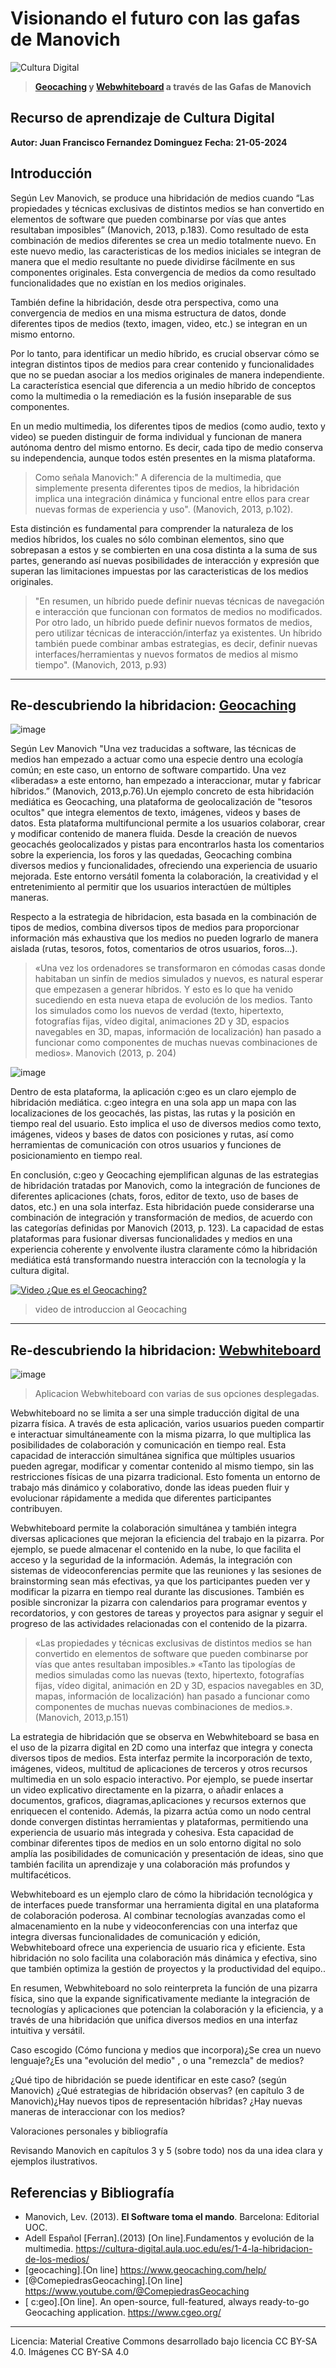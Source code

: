 
# Visionando el futuro con las gafas de Manovich 

![Cultura Digital](https://raw.githubusercontent.com/Juanfran75/PEC3_Manovich_Reloaded/main/images/banner.jpg) 
> **[Geocaching](https://www.Geocaching.com/) y [Webwhiteboard](https://www.Webwhiteboard.com/) a través de las Gafas de Manovich**

## Recurso de aprendizaje de Cultura Digital 

**Autor: Juan Francisco Fernandez Dominguez**
**Fecha: 21-05-2024**

## Introducción


Según Lev Manovich, se produce una hibridación de medios cuando “Las propiedades y técnicas exclusivas de distintos medios se han convertido en elementos de software que pueden combinarse por vías que antes resultaban imposibles” (Manovich, 2013, p.183). Como resultado de esta combinación de medios diferentes se crea un medio totalmente nuevo. En este nuevo medio, las caracteristicas de los medios iniciales se integran de manera que el medio resultante no puede dividirse fácilmente en sus componentes originales. Esta convergencia de medios da como resultado funcionalidades que no existían en los medios originales.

También define la hibridación, desde otra perspectiva, como una convergencia de medios en una misma estructura de datos, donde diferentes tipos de medios (texto, imagen, video, etc.) se integran en un mismo entorno.

Por lo tanto, para identificar un medio híbrido, es crucial observar cómo se integran distintos tipos de medios para crear contenido y funcionalidades que no se puedan asociar a los medios originales de manera independiente. La característica esencial que diferencia a un medio híbrido de conceptos como la multimedia o la remediación es la fusión inseparable de sus componentes.

En un medio multimedia, los diferentes tipos de medios (como audio, texto y video) se pueden distinguir de forma individual y funcionan de manera autónoma dentro del mismo entorno. Es decir, cada tipo de medio conserva su independencia, aunque todos estén presentes en la misma plataforma.

>Como señala Manovich:" A diferencia de la multimedia, que simplemente presenta diferentes tipos
de medios, la hibridación implica una integración dinámica y funcional entre ellos para crear nuevas
formas de experiencia y uso". (Manovich, 2013, p.102). 

Esta distinción es fundamental para comprender la naturaleza de los medios híbridos, los cuales no sólo combinan elementos, sino que sobrepasan a estos y se combierten en una cosa distinta a la suma de sus partes, generando así nuevas posibilidades de interacción y expresión que superan las limitaciones impuestas por las caracteristicas de los medios originales.

>"En resumen, un híbrido puede definir nuevas técnicas de navegación e interacción que funcionan con 
 formatos de medios no modificados. Por otro lado, un híbrido puede definir nuevos formatos de medios, 
pero utilizar técnicas de interacción/interfaz ya existentes. Un híbrido también puede combinar ambas 
estrategias, es decir, definir nuevas interfaces/herramientas y nuevos formatos de medios al mismo 
tiempo". (Manovich, 2013, p.93)

***
## Re-descubriendo la hibridacion: [Geocaching](https://www.Geocaching.com/)

![image](https://raw.githubusercontent.com/Juanfran75/PEC3_Manovich_Reloaded/main/images/geocaching_3.png) 

Según Lev Manovich "Una vez traducidas a software, las técnicas de medios han empezado a actuar como una especie dentro una ecología común; en este caso, un entorno de software compartido. Una vez «liberadas» a este entorno, han empezado a interaccionar, mutar y fabricar híbridos.” (Manovich, 2013,p.76).Un ejemplo concreto de esta hibridación mediática es Geocaching, una plataforma de geolocalización de "tesoros ocultos" que integra elementos de texto, imágenes, videos y bases de datos. Esta plataforma multifuncional permite a los usuarios colaborar, crear y modificar contenido de manera fluida. Desde la creación de nuevos geocachés geolocalizados y pistas para encontrarlos hasta los comentarios sobre la experiencia, los foros y las quedadas, Geocaching combina diversos medios y funcionalidades, ofreciendo una experiencia de usuario mejorada. Este entorno versátil fomenta la colaboración, la creatividad y el entretenimiento al permitir que los usuarios interactúen de múltiples maneras.

Respecto a la estrategia de hibridacion, esta basada en la combinación de tipos de medios, combina diversos tipos de medios para proporcionar información más exhaustiva que los medios no pueden lograrlo de manera aislada (rutas, tesoros, fotos, comentarios de otros usuarios, foros...).

  >«Una vez los ordenadores se transformaron en cómodas casas donde habitaban un sinfín de medios simulados 
    y nuevos, es natural esperar que empezasen a generar híbridos. Y esto es lo que ha venido sucediendo en 
    esta nueva etapa de evolución de los medios. Tanto los simulados como los nuevos de verdad (texto, hipertexto,
    fotografías fijas, vídeo digital, animaciones 2D y 3D, espacios navegables en 3D, mapas, información de 
    localización) han pasado a funcionar como componentes de muchas nuevas combinaciones de medios».
    Manovich (2013, p. 204)





![image](https://raw.githubusercontent.com/Juanfran75/PEC3_Manovich_Reloaded/main/images/geocaching_1.jpg) 

Dentro de esta plataforma, la aplicación c:geo es un claro ejemplo de hibridación mediática. c:geo integra en una sola app un mapa con las localizaciones de los geocachés, las pistas, las rutas y la posición en tiempo real del usuario. Esto implica el uso de diversos medios como texto, imágenes, videos y bases de datos con posiciones y rutas, así como herramientas de comunicación con otros usuarios y funciones de posicionamiento en tiempo real.

En conclusión, c:geo y Geocaching ejemplifican algunas de las estrategias de hibridación tratadas por Manovich, como la integración de funciones de diferentes aplicaciones (chats, foros, editor de texto, uso de bases de datos, etc.) en una sola interfaz. Esta hibridación puede considerarse una combinación de integración y transformación de medios, de acuerdo con las categorías definidas por Manovich (2013, p. 123). La capacidad de estas plataformas para fusionar diversas funcionalidades y medios en una experiencia coherente y envolvente ilustra claramente cómo la hibridación mediática está transformando nuestra interacción con la tecnología y la cultura digital.



[![Video ¿Que es el Geocaching?](https://img.youtube.com/vi/vuFiLhhCNww/0.jpg)](https://www.youtube.com/watch?v=vuFiLhhCNww) 
   > video de introduccion al Geocaching




***
## Re-descubriendo la hibridacion: [Webwhiteboard](https://Webwhiteboard.com/) 
![image](https://raw.github.com/Juanfran75/PEC3_Manovich_Reloaded/main/images/webwhiteboard_all.png) 

 > Aplicacion Webwhiteboard con varias de sus opciones desplegadas.

Webwhiteboard no se limita a ser una simple traducción digital de una pizarra física. A través de esta aplicación, varios usuarios pueden compartir e interactuar simultáneamente con la misma pizarra, lo que multiplica las posibilidades de colaboración y comunicación en tiempo real. Esta capacidad de interacción simultánea significa que múltiples usuarios pueden agregar, modificar y comentar contenido al mismo tiempo, sin las restricciones físicas de una pizarra tradicional. Esto fomenta un entorno de trabajo más dinámico y colaborativo, donde las ideas pueden fluir y evolucionar rápidamente a medida que diferentes participantes contribuyen.

Webwhiteboard permite la colaboración simultánea y también integra diversas aplicaciones que mejoran la eficiencia del trabajo en la pizarra. Por ejemplo, se puede almacenar el contenido en la nube, lo que facilita el acceso y la seguridad de la información. Además, la integración con sistemas de videoconferencias permite que las reuniones y las sesiones de brainstorming sean más efectivas, ya que los participantes pueden ver y modificar la pizarra en tiempo real durante las discusiones. También es posible sincronizar la pizarra con calendarios para programar eventos y recordatorios, y con gestores de tareas y proyectos para asignar y seguir el progreso de las actividades relacionadas con el contenido de la pizarra.

>«Las propiedades y técnicas exclusivas de distintos medios se han convertido en elementos de software 
que pueden combinarse por vías que antes resultaban imposibles.» «Tanto las tipologías de medios simuladas 
como las nuevas (texto, hipertexto, fotografías fijas, vídeo digital, animación en 2D y 3D, espacios 
navegables en 3D, mapas, información de localización) han pasado a funcionar como componentes de muchas 
nuevas combinaciones de medios.». (Manovich, 2013,p.151)

La estrategia de hibridación que se observa en Webwhiteboard se basa en el uso de la pizarra digital en 2D como una interfaz que integra y conecta diversos tipos de medios. Esta interfaz permite la incorporación de texto, imágenes, videos, multitud de aplicaciones de terceros y otros recursos multimedia en un solo espacio interactivo. Por ejemplo, se puede insertar un video explicativo directamente en la pizarra, o añadir enlaces a documentos, graficos, diagramas,aplicaciones y recursos externos que enriquecen el contenido. Además, la pizarra actúa como un nodo central donde convergen distintas herramientas y plataformas, permitiendo una experiencia de usuario más integrada y cohesiva. Esta capacidad de combinar diferentes tipos de medios en un solo entorno digital no solo amplía las posibilidades de comunicación y presentación de ideas, sino que también facilita un aprendizaje y una colaboración más profundos y multifacéticos.

Webwhiteboard es un ejemplo claro de cómo la hibridación tecnológica y de interfaces puede transformar una herramienta digital en una plataforma de colaboración poderosa. Al combinar tecnologías avanzadas como el almacenamiento en la nube y videoconferencias con una interfaz que integra diversas funcionalidades de comunicación y edición, Webwhiteboard ofrece una experiencia de usuario rica y eficiente. Esta hibridación no solo facilita una colaboración más dinámica y efectiva, sino que también optimiza la gestión de proyectos y la productividad del equipo..

En resumen, Webwhiteboard no solo reinterpreta la función de una pizarra física, sino que la expande significativamente mediante la integración de tecnologías y aplicaciones que potencian la colaboración y la eficiencia, y a través de una hibridación que unifica diversos medios en una interfaz intuitiva y versátil.




Caso escogido (Cómo funciona y medios que incorpora)¿Se crea un nuevo lenguaje?¿Es una "evolución del medio" , o una "remezcla" de medios?

¿Qué tipo de hibridación se puede identificar en este caso? (según Manovich) ¿Qué estrategias de hibridación observas? (en capítulo 3 de Manovich)¿Hay nuevos tipos de representación híbridas? 
¿Hay nuevas maneras de interaccionar con los medios? 


Valoraciones personales y bibliografía

Revisando Manovich en capítulos 3 y 5 (sobre todo) nos da una idea clara y ejemplos ilustrativos.


## Referencias y Bibliografía

* Manovich, Lev. (2013). **El Software toma el mando**. Barcelona: Editorial UOC. 
* Adell Español [Ferran].(2013) [On line].Fundamentos y evolución de la multimedia. https://cultura-digital.aula.uoc.edu/es/1-4-la-hibridacion-de-los-medios/
* [geocaching].[On line] https://www.geocaching.com/help/
* [@ComepiedrasGeocaching].[On line] https://www.youtube.com/@ComepiedrasGeocaching
* [ c:geo].[On line]. An open-source, full-featured, always ready-to-go Geocaching application. https://www.cgeo.org/

----

Licencia: Material Creative Commons desarrollado bajo licencia CC BY-SA 4.0. Imágenes CC BY-SA 4.0 